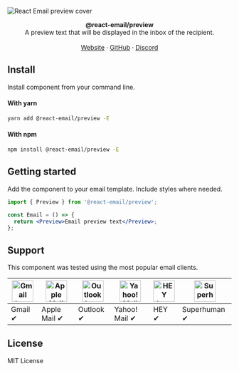 ![React Email preview cover](https://react.email/static/images/readme/covers/preview.png)

<div align="center"><strong>@react-email/preview</strong></div>
<div align="center">A preview text that will be displayed in the inbox of the recipient.</div>
<br />
<div align="center">
<a href="https://react.email">Website</a> 
<span> · </span>
<a href="https://github.com/zenorocha/react-email">GitHub</a> 
<span> · </span>
<a href="https://react.email/discord">Discord</a>
</div>

## Install

Install component from your command line.

#### With yarn

```sh
yarn add @react-email/preview -E
```

#### With npm

```sh
npm install @react-email/preview -E
```

## Getting started

Add the component to your email template. Include styles where needed.

```jsx
import { Preview } from '@react-email/preview';

const Email = () => {
  return <Preview>Email preview text</Preview>;
};
```

## Support

This component was tested using the most popular email clients.

| <img src="https://react.email/static/images/readme/icons/gmail.svg" width="48px" height="48px" alt="Gmail logo"> | <img src="https://react.email/static/images/readme/icons/apple-mail.svg" width="48px" height="48px" alt="Apple Mail"> | <img src="https://react.email/static/images/readme/icons/outlook.svg" width="48px" height="48px" alt="Outlook logo"> | <img src="https://react.email/static/images/readme/icons/yahoo-mail.svg" width="48px" height="48px" alt="Yahoo! Mail logo"> | <img src="https://react.email/static/images/readme/icons/hey.svg" width="48px" height="48px" alt="HEY logo"> | <img src="https://react.email/static/images/readme/icons/superhuman.svg" width="48px" height="48px" alt="Superhuman logo"> |
| ---------------------------------------------------------------------------------------------------------------- | --------------------------------------------------------------------------------------------------------------------- | -------------------------------------------------------------------------------------------------------------------- | --------------------------------------------------------------------------------------------------------------------------- | ------------------------------------------------------------------------------------------------------------ | -------------------------------------------------------------------------------------------------------------------------- |
| Gmail ✔                                                                                                          | Apple Mail ✔                                                                                                          | Outlook ✔                                                                                                            | Yahoo! Mail ✔                                                                                                               | HEY ✔                                                                                                        | Superhuman ✔                                                                                                               |

## License

MIT License
